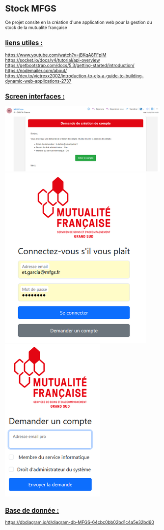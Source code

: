 Stock MFGS
======

Ce projet consite en la création d'une application web 
pour la gestion du stock de la mutualité française

## <u>liens utiles :</u>

https://www.youtube.com/watch?v=jBKqA8FFpIM <br>
https://socket.io/docs/v4/tutorial/api-overview <br>
https://getbootstrap.com/docs/5.3/getting-started/introduction/ <br>
https://nodemailer.com/about/ <br>
https://dev.to/victrexx2002/introduction-to-ejs-a-guide-to-building-dynamic-web-applications-2737 <br>

## <u>Screen interfaces :</u>
![img.png](img.png)
![img_1.png](img_1.png)
![img_2.png](img_2.png)
## <u>Base de donnée :</u>

https://dbdiagram.io/d/diagram-db-MFGS-64cbc0bb02bd1c4a5e32bd60